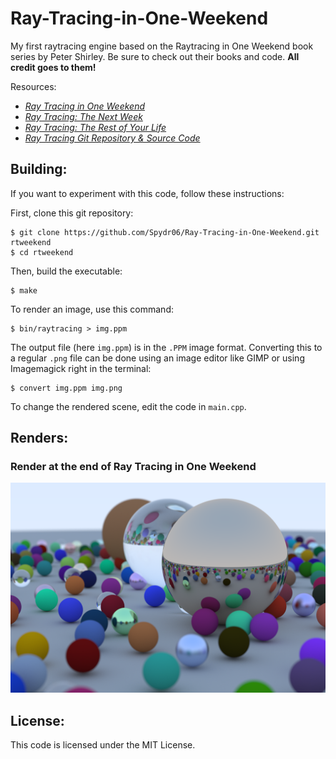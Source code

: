 # Ray-Tracing-in-One-Weekend

My first raytracing engine based on the Raytracing in One Weekend book series by Peter Shirley. Be sure to check out their books and code. **All credit goes to them!**

Resources:

- [_Ray Tracing in One Weekend_](https://raytracing.github.io/books/RayTracingInOneWeekend.html)
- [_Ray Tracing: The Next Week_](https://raytracing.github.io/books/RayTracingTheNextWeek.html)
- [_Ray Tracing: The Rest of Your Life_](https://raytracing.github.io/books/RayTracingTheRestOfYourLife.html)
- [_Ray Tracing Git Repository & Source Code_](https://github.com/RayTracing/raytracing.github.io)

## Building:

If you want to experiment with this code, follow these instructions:

First, clone this git repository:
```console
$ git clone https://github.com/Spydr06/Ray-Tracing-in-One-Weekend.git rtweekend
$ cd rtweekend
```

Then, build the executable:
```console
$ make
```

To render an image, use this command:
```console
$ bin/raytracing > img.ppm
```

The output file (here `img.ppm`) is in the `.PPM` image format. Converting this to a regular `.png` file can be done using an image editor like GIMP or using Imagemagick right in the terminal:
```console
$ convert img.ppm img.png
```

To change the rendered scene, edit the code in `main.cpp`.

## Renders:

### Render at the end of Ray Tracing in One Weekend

![Render 01](renders/01.png)

## License:

This code is licensed under the MIT License.